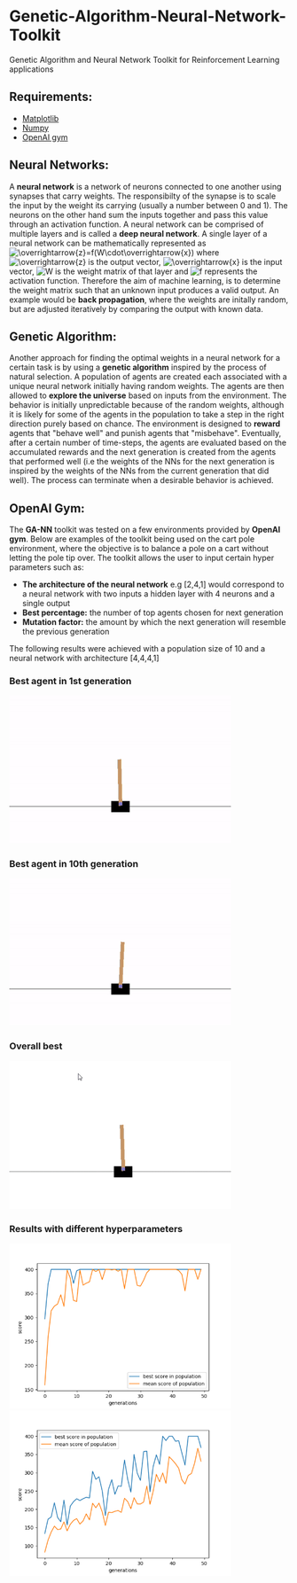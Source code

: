 # Genetic-Algorithm-Neural-Network-Toolkit
Genetic Algorithm and Neural Network Toolkit for Reinforcement Learning applications

## Requirements:
* [Matplotlib](https://matplotlib.org/)
* [Numpy](https://numpy.org/)
* [OpenAI gym](https://gym.openai.com/)

## Neural Networks:
A **neural network** is a network of neurons connected to one another using synapses that carry weights. The responsibilty of the synapse is to scale the input by the weight its carrying (usually a number between 0 and 1). The neurons on the other hand sum the inputs together and pass this value through an activation function. A neural network can be comprised of multiple layers and is called a **deep neural network**. A single layer of a neural network can be mathematically represented as ![\overrightarrow{z}=f(W\cdot\overrightarrow{x})](https://render.githubusercontent.com/render/math?math=%5Coverrightarrow%7Bz%7D%3Df(W%5Ccdot%5Coverrightarrow%7Bx%7D)) where ![\overrightarrow{z}](https://render.githubusercontent.com/render/math?math=%5Coverrightarrow%7Bz%7D) is the output vector, ![\overrightarrow{x}](https://render.githubusercontent.com/render/math?math=%5Coverrightarrow%7Bx%7D) is the input vector, ![W](https://render.githubusercontent.com/render/math?math=W) is the weight matrix of that layer and ![f](https://render.githubusercontent.com/render/math?math=f) represents the activation function. Therefore the aim of machine learning, is to determine the weight matrix such that an unknown input produces a valid output. An example would be **back propagation**, where the weights are initally random, but are adjusted iteratively by comparing the output with known data.    

## Genetic Algorithm:
Another approach for finding the optimal weights in a neural network for a certain task is by using a **genetic algorithm** inspired by the process of natural selection. A population of agents are created each associated with a unique neural network initially having random weights. The agents are then allowed to **explore the universe** based on inputs from the environment. The behavior is initially unpredictable because of the random weights, although it is likely for some of the agents in the population to take a step in the right direction purely based on chance. The environment is designed to **reward** agents that "behave well" and punish agents that "misbehave". Eventually, after a certain number of time-steps, the agents are evaluated based on the accumulated rewards and the next generation is created from the agents that performed well (i.e the weights of the NNs for the next generation is inspired by the weights of the NNs from the current generation that did well). The process can terminate when a desirable behavior is achieved. 

## OpenAI Gym:
The **GA-NN** toolkit was tested on a few environments provided by **OpenAI gym**. Below are examples of the toolkit being used on the cart pole environment, where the objective is to balance a pole on a cart without letting the pole tip over. The toolkit allows the user to input certain hyper parameters such as:
* **The architecture of the neural network** e.g [2,4,1] would correspond to a neural network with two inputs a hidden layer with 4 neurons and a single output
* **Best percentage:** the number of top agents chosen for next generation
* **Mutation factor:** the amount by which the next generation will resemble the previous generation

The following results were achieved with a population size of 10 and a neural network with architecture [4,4,4,1]

### Best agent in 1st generation
<img src="media/generation_1_best.gif" width=400>

### Best agent in 10th generation
<img src="media/generation_10_best.gif" width=400>

### Overall best
<img src="media/ultimate_best.gif" width=400>

### Results with different hyperparameters
<img src="media/Figure_1.png" width=400> <img src="media/Figure_2.png" width=400>
